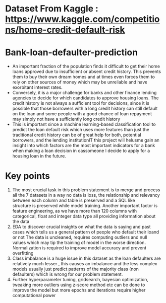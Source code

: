 # Dataset From Kaggle : https://www.kaggle.com/competitions/home-credit-default-risk 
# Bank-loan-defaulter-prediction

* An important fraction of the population finds it difficult to get their home loans approved due to insufficient or absent credit history. This prevents them to buy their own dream homes and at times even forces them to rely on other sources of money which may be unreliable and have exorbitant interest rates.
* Conversely, it is a major challenge for banks and other finance lending agencies to decide for which candidates to approve housing loans. The credit history is not always a sufficient tool for decisions, since it is possible that those borrowers with a long credit history can still default on the loan and some people with a good chance of loan repayment may simply not have a sufficiently long credit history
* This is important since a machine learning-based classification tool to predict the loan default risk which uses more features than just the traditional credit history can be of great help for both, potential borrowers, and the lending institutionlT this project will helusme gain an insight into which factors are the most important indicators for a bank when making a loan decision in cassomeone I decide to apply for a housing loan in the future.


# Key points
 1. The most crucial task in this problem statement is to merge and process all the 7 datasets in a way no data is loss, the relationship and relevancy between each column and table is preserved and a SQL like      
    structure is preserved while model training. Another important factor is feature engineering, as we have more than 120 columns with categorical, float and integer data type all providing information about the 
    data
2. EDA to discover crucial insights on what the data is saying and past cases which tells us a general pattern of people who default their loand or not
   The data is uncleaned, requires computing outliers and null values which may tip the training of model in the worse direction.  
   Normalization is required to improve model accuracy and prevent overfitting
3. Class imbalance is a huge issue in this dataset as the loan defaulters are relatively much lesser , this causes an imbalance and the less complex models usually just predict patterns of the majority class (non      defaulters) which is wrong for our problem statement.
4. Further hyperparameter tuning, gridsearch, bayesian optimization, tweaking more outliers using z-score method etc can be done to improve the model but more epochs and iterations require higher computational power


